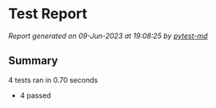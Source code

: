 # Test Report

*Report generated on 09-Jun-2023 at 19:08:25 by [pytest-md]*

[pytest-md]: https://github.com/hackebrot/pytest-md

## Summary

4 tests ran in 0.70 seconds

- 4 passed
